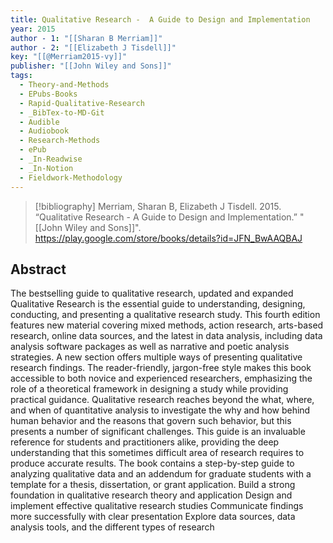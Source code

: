 ```yaml
---
title: Qualitative Research -  A Guide to Design and Implementation
year: 2015
author - 1: "[[Sharan B Merriam]]"
author - 2: "[[Elizabeth J Tisdell]]"
key: "[[@Merriam2015-vy]]"
publisher: "[[John Wiley and Sons]]"
tags:
  - Theory-and-Methods
  - EPubs-Books
  - Rapid-Qualitative-Research
  - _BibTex-to-MD-Git
  - Audible
  - Audiobook
  - Research-Methods
  - ePub
  - _In-Readwise
  - _In-Notion
  - Fieldwork-Methodology
---
```


> [!bibliography]
> Merriam, Sharan B, Elizabeth J Tisdell. 2015. “Qualitative Research -  A Guide to Design and Implementation.” "[[John Wiley and Sons]]". https://play.google.com/store/books/details?id=JFN_BwAAQBAJ

## Abstract
The bestselling guide to qualitative research, updated and expanded Qualitative Research is the essential guide to understanding, designing, conducting, and presenting a qualitative research study. This fourth edition features new material covering mixed methods, action research, arts-based research, online data sources, and the latest in data analysis, including data analysis software packages as well as narrative and poetic analysis strategies. A new section offers multiple ways of presenting qualitative research findings. The reader-friendly, jargon-free style makes this book accessible to both novice and experienced researchers, emphasizing the role of a theoretical framework in designing a study while providing practical guidance. Qualitative research reaches beyond the what, where, and when of quantitative analysis to investigate the why and how behind human behavior and the reasons that govern such behavior, but this presents a number of significant challenges. This guide is an invaluable reference for students and practitioners alike, providing the deep understanding that this sometimes difficult area of research requires to produce accurate results. The book contains a step-by-step guide to analyzing qualitative data and an addendum for graduate students with a template for a thesis, dissertation, or grant application. Build a strong foundation in qualitative research theory and application Design and implement effective qualitative research studies Communicate findings more successfully with clear presentation Explore data sources, data analysis tools, and the different types of research